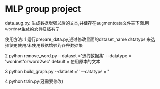 # MLP group project

data_aug.py: 生成数据增强以后的文本,并储存在augmentdata文件夹下面.用wordnet生成的文件已经有了

使用方法:
1  运行prepare_data.py,通过修改里面的dataset_name  datatype 来选择使用使用/未使用数据增强的各种数据集

2 python remove_word.py --dataset ='选的数据集' --datatype = 'wordnet'or'word2vec'  default = 使用原本的文本

3 python build_graph.py --dataset ='' --datatype =''

4 python train.py(还需要修改)